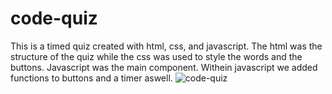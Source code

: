 # code-quiz
This is a timed quiz created with html, css, and javascript. 
The html was the structure of the quiz while the css was used to style the words and the buttons. 
Javascript was the main component.
Withein javascript we added functions to buttons and a timer aswell.
![code-quiz](https://user-images.githubusercontent.com/68977786/94762161-f36c9000-0374-11eb-91e8-331d968ad906.png)

